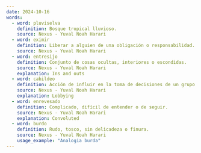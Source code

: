 ```yaml
---
date: 2024-10-16
words:
  - word: pluviselva
    definition: Bosque tropical lluvioso.
    source: Nexus - Yuval Noah Harari 
  - word: eximir
    definition: Liberar a alguien de una obligación o responsabilidad.
    source: Nexus - Yuval Noah Harari 
  - word: entresijo
    definition: Conjunto de cosas ocultas, interiores o escondidas. 
    source: Nexus - Yuval Noah Harari 
    explanation: Ins and outs
  - word: cabildeo
    definition: Acción de influir en la toma de decisiones de un grupo o institución, especialmente en el ámbito político.
    source: Nexus - Yuval Noah Harari 
    explanation: Lobbying 
  - word: enrevesado
    definition: Complicado, difícil de entender o de seguir.
    source: Nexus - Yuval Noah Harari 
    explanation: Convoluted 
  - word: burdo
    definition: Rudo, tosco, sin delicadeza o finura.
    source: Nexus - Yuval Noah Harari 
    usage_example: "Analogia burda"
---
```

